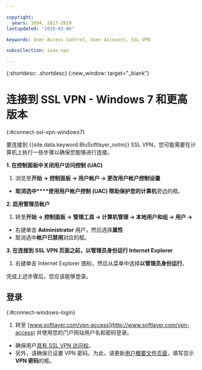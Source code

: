 ```yaml
---

copyright:
  years: 1994, 2017-2019
lastupdated: "2019-03-06"

keywords: User Access Control, User Accounts, SSL VPN

subcollection: iaas-vpn

---
```


{:shortdesc: .shortdesc}
{:new_window: target="_blank"}

# 连接到 SSL VPN - Windows 7 和更高版本
{:#connect-ssl-vpn-windows7}

要连接到 {{site.data.keyword.BluSoftlayer_notm}} SSL VPN，您可能需要在计算机上执行一些步骤以确保您能够进行连接。

**1. 在控制面板中关闭用户访问控制 (UAC)**

1. 浏览至**开始 -> 控制面板 -> 用户帐户 -> 更改用户帐户控制设置**
* **取消选中****使用用户帐户控制 (UAC) 帮助保护您的计算机**旁边的框。

**2. 启用管理员帐户**

1. 转至**开始 -> 控制面板 -> 管理工具 -> 计算机管理 -> 本地用户和组 -> 用户 ->** 
* 右键单击 **Administrator** 用户，然后选择**属性** 
* 取消选中**帐户已禁用**对应的框。

**3. 在连接到 SSL VPN 页面之前，以管理员身份运行 Internet Explorer**

1. 右键单击 Internet Explorer 图标，然后从菜单中选择**以管理员身份运行**。

完成上述步骤后，您应该能够登录。 

## 登录
{:#connect-windows-login}

1. 转至 [www.softlayer.com/vpn-access](http://www.softlayer.com/vpn-access) 并使用您的门户网站用户名和密码登录。 
* 确保用户[具有 SSL VPN 访问权](/docs/infrastructure/iaas-vpn?topic=VPN-activate-or-deactivate-ssl-vpn-access-for-a-user)。  
* 另外，请确保已设置 VPN 密码。为此，请更新[用户概要文件页面](https://control.softlayer.com/account/user/profile)，填写显示 **VPN 密码**的框。
